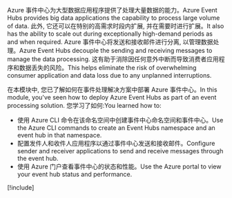 <span data-ttu-id="fad7f-101">Azure 事件中心为大型数据应用程序提供了处理大量数据的能力。</span><span class="sxs-lookup"><span data-stu-id="fad7f-101">Azure Event Hubs provides big data applications the capability to process large volume of data.</span></span> <span data-ttu-id="fad7f-102">此外, 它还可以在特别的高需求时段内扩展, 并在需要时进行扩展。</span><span class="sxs-lookup"><span data-stu-id="fad7f-102">It also has the ability to scale out during exceptionally high-demand periods as and when required.</span></span> <span data-ttu-id="fad7f-103">Azure 事件中心将发送和接收邮件进行分离, 以管理数据处理。</span><span class="sxs-lookup"><span data-stu-id="fad7f-103">Azure Event Hubs decouple the sending and receiving messages to manage the data processing.</span></span> <span data-ttu-id="fad7f-104">这有助于消除因任何意外中断而导致消费者应用程序和数据丢失的风险。</span><span class="sxs-lookup"><span data-stu-id="fad7f-104">This helps eliminate the risk of overwhelming consumer application and data loss due to any unplanned interruptions.</span></span>

<span data-ttu-id="fad7f-105">在本模块中, 您已了解如何在事件处理解决方案中部署 Azure 事件中心。</span><span class="sxs-lookup"><span data-stu-id="fad7f-105">In this module, you've seen how to deploy Azure Event Hubs as part of an event processing solution.</span></span> <span data-ttu-id="fad7f-106">您学习了如何:</span><span class="sxs-lookup"><span data-stu-id="fad7f-106">You learned how to:</span></span>

- <span data-ttu-id="fad7f-107">使用 Azure CLI 命令在该命名空间中创建事件中心命名空间和事件中心。</span><span class="sxs-lookup"><span data-stu-id="fad7f-107">Use the Azure CLI commands to create an Event Hubs namespace and an event hub in that namespace.</span></span> 
- <span data-ttu-id="fad7f-108">配置发件人和收件人应用程序以通过事件中心发送和接收邮件。</span><span class="sxs-lookup"><span data-stu-id="fad7f-108">Configure sender and receiver applications to send and receive messages through the event hub.</span></span>
- <span data-ttu-id="fad7f-109">使用 Azure 门户查看事件中心的状态和性能。</span><span class="sxs-lookup"><span data-stu-id="fad7f-109">Use the Azure portal to view your event hub status and performance.</span></span>

[!include[](../../../includes/azure-sandbox-cleanup.md)]